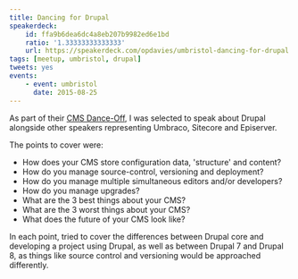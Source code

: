 ```yaml
---
title: Dancing for Drupal
speakerdeck:
    id: ffa9b6dea6dc4a8eb207b9982ed6e1bd
    ratio: '1.33333333333333'
    url: https://speakerdeck.com/opdavies/umbristol-dancing-for-drupal
tags: [meetup, umbristol, drupal]
tweets: yes
events:
    - event: umbristol
      date: 2015-08-25
---
```

As part of their [CMS Dance-Off][1], I was selected to speak about Drupal alongside other speakers representing Umbraco, Sitecore and Episerver.

The points to cover were:

* How does your CMS store configuration data, 'structure' and content?
* How do you manage source-control, versioning and deployment?
* How do you manage multiple simultaneous editors and/or developers?
* How do you manage upgrades?
* What are the 3 best things about your CMS?
* What are the 3 worst things about your CMS?
* What does the future of your CMS look like?

In each point, tried to cover the differences between Drupal core and developing a project using Drupal, as well as between Drupal 7 and Drupal 8, as things like source control and versioning would be approached differently.

[1]: http://www.meetup.com/umBristol/events/223807592
